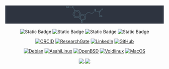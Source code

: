 ![melatonin](https://raw.githubusercontent.com/dxnst/dxnst/refs/heads/main/images/melatonin.png)

<p align="center">
  <img alt="Static Badge" src="https://img.shields.io/badge/LaTeX-2E3440?style=for-the-badge&logo=latex&logoColor=8FBCBB">
  <img alt="Static Badge" src="https://img.shields.io/badge/Go-2E3440?style=for-the-badge&logo=go&logoColor=88C0D0">
  <img alt="Static Badge" src="https://img.shields.io/badge/Python-2E3440?style=for-the-badge&logo=python&logoColor=81A1C1">
  <img alt="Static Badge" src="https://img.shields.io/badge/R-2E3440?style=for-the-badge&logo=R&logoColor=5E81AC">
</p>

<p align="center">
    <a href="https://orcid.org/0009-0006-0603-5177" target="_blank"><img alt="ORCID" src="https://img.shields.io/badge/-ORCID-8FBCBB?style=for-the-badge&logo=ORCID&logoColor=ECEFF4"></a>
    <a href="https://www.researchgate.net/profile/Josue-Soto-Consuegra" target="_blank"><img alt="ResearchGate" src="https://img.shields.io/badge/-ResearchGate-88C0D0?style=for-the-badge&logo=ResearchGate&logoColor=ECEFF4"></a>
   <a href="https://www.linkedin.com/in/sotoconsuegra" target="_blank"><img alt="LinkedIn" src="https://img.shields.io/badge/-LinkedIn-81A1C1?style=for-the-badge&logo=inspire&logoColor=ECEFF4"></a>
 <a href="https://github.com/dxnst" target="_blank"><img alt="GitHub" src="https://img.shields.io/badge/-@dxnst-5E81AC?style=for-the-badge&logo=GitHub&logoColor=ECEFF4"></a>
</p>

<p align="center">
  <a href="https://www.debian.org" target="_blank"><img alt="Debian" src="https://img.shields.io/badge/Debian-BF616A?style=for-the-badge&logo=Debian&logoColor=ECEFF4"></a>
    <a href="https://asahilinux.org" target="_blank"><img alt="AsahiLinux" src="https://img.shields.io/badge/Asahi-D08770?style=for-the-badge&logo=Asahilinux&logoColor=ECEFF4"></a>
  <a href="https://www.openbsd.org" target="_blank"><img alt="OpenBSD" src="https://img.shields.io/badge/OpenBSD-EBCB8B?style=for-the-badge&logo=OpenBSD&logoColor=2E3440"></a>
  <a href="https://www.voidlinux.org" target="_blank"><img alt="Voidlinux" src="https://img.shields.io/badge/Void-A3BE8C?style=for-the-badge&logo=Voidlinux&logoColor=ECEFF4"></a>
  <a href="https://opensource.apple.com/releases/" target="_blank"><img alt="MacOS" src="https://img.shields.io/badge/Darwin-B48EAD?style=for-the-badge&logo=Apple&logoColor=ECEFF4"></a>
</p>

<p align="center">
<a href="https://github.com/dxnst/dxnst">
  <img height=200 align="center" src="https://github-readme-stats.vercel.app/api?username=dxnst&show_icons=true&theme=nord&rank_icon=github" />
</a>
<a href="https://github.com/dxnst/dxnst">
  <img height=200 align="center" src="https://github-readme-stats.vercel.app/api/top-langs/?username=dxnst&layout=donut&theme=nord" />
</a>
</p>

<!--
**dxnst/dxnst** is a ✨ _special_ ✨ repository because its `README.md` (this file) appears on your GitHub profile.

Here are some ideas to get you started:

- 🔭 I’m currently working on ...
- 🌱 I’m currently learning ...
- 👯 I’m looking to collaborate on ...
- 🤔 I’m looking for help with ...
- 💬 Ask me about ...
- 📫 How to reach me: ...
- 😄 Pronouns: ...
- ⚡ Fun fact: ...
-->
